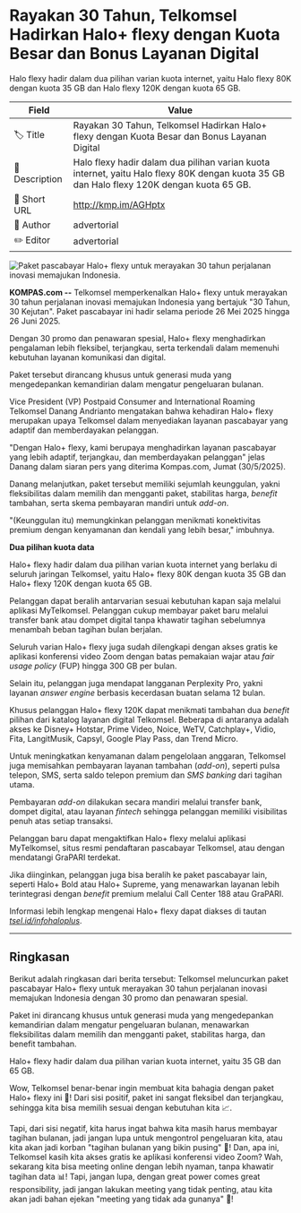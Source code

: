 # Rayakan 30 Tahun, Telkomsel Hadirkan Halo+ flexy dengan Kuota Besar dan Bonus Layanan Digital

Halo  flexy hadir dalam dua pilihan varian kuota internet, yaitu Halo  flexy 80K dengan kuota 35 GB dan Halo  flexy 120K dengan kuota 65 GB.

| Field         | Value                                                       |
|---------------|-------------------------------------------------------------|
| 🏷️ Title       | Rayakan 30 Tahun, Telkomsel Hadirkan Halo+ flexy dengan Kuota Besar dan Bonus Layanan Digital |
| 📝 Description | Halo  flexy hadir dalam dua pilihan varian kuota internet, yaitu Halo  flexy 80K dengan kuota 35 GB dan Halo  flexy 120K dengan kuota 65 GB. |
| 🔗 Short URL   | http://kmp.im/AGHptx |
| 👤 Author      | advertorial |
| ✏️ Editor      | advertorial |

![Paket pascabayar Halo+ flexy untuk merayakan 30 tahun perjalanan inovasi memajukan Indonesia.](https://asset.kompas.com/crops/WlnofhDgDgmus8uOjJVP5Rr5UI8=/0x0:780x520/750x500/data/photo/2025/05/30/6839b03a1866b.jpg)

**KOMPAS.com --** Telkomsel memperkenalkan Halo+ flexy untuk merayakan 30 tahun perjalanan inovasi memajukan Indonesia yang bertajuk "30 Tahun, 30 Kejutan". Paket pascabayar ini hadir selama periode 26 Mei 2025 hingga 26 Juni 2025.

Dengan 30 promo dan penawaran spesial, Halo+ flexy menghadirkan pengalaman lebih fleksibel, terjangkau, serta terkendali dalam memenuhi kebutuhan layanan komunikasi dan digital.

Paket tersebut dirancang khusus untuk generasi muda yang mengedepankan kemandirian dalam mengatur pengeluaran bulanan.

Vice President (VP) Postpaid Consumer and International Roaming Telkomsel Danang Andrianto mengatakan bahwa kehadiran Halo+ flexy merupakan upaya Telkomsel dalam menyediakan layanan pascabayar yang adaptif dan memberdayakan pelanggan.

"Dengan Halo+ flexy, kami berupaya menghadirkan layanan pascabayar yang lebih adaptif, terjangkau, dan memberdayakan pelanggan" jelas Danang dalam siaran pers yang diterima Kompas.com, Jumat (30/5/2025).

Danang melanjutkan, paket tersebut memiliki sejumlah keunggulan, yakni fleksibilitas dalam memilih dan mengganti paket, stabilitas harga, *benefit* tambahan, serta skema pembayaran mandiri untuk *add-on*.

"(Keunggulan itu) memungkinkan pelanggan menikmati konektivitas premium dengan kenyamanan dan kendali yang lebih besar," imbuhnya.

**Dua pilihan kuota data**

Halo+ flexy hadir dalam dua pilihan varian kuota internet yang berlaku di seluruh jaringan Telkomsel, yaitu Halo+ flexy 80K dengan kuota 35 GB dan Halo+ flexy 120K dengan kuota 65 GB.

Pelanggan dapat beralih antarvarian sesuai kebutuhan kapan saja melalui aplikasi MyTelkomsel. Pelanggan cukup membayar paket baru melalui transfer bank atau dompet digital tanpa khawatir tagihan sebelumnya menambah beban tagihan bulan berjalan.

Seluruh varian Halo+ flexy juga sudah dilengkapi dengan akses gratis ke aplikasi konferensi video Zoom dengan batas pemakaian wajar atau *fair usage policy* (FUP) hingga 300 GB per bulan.

Selain itu, pelanggan juga mendapat langganan Perplexity Pro, yakni layanan *answer engine* berbasis kecerdasan buatan selama 12 bulan.

Khusus pelanggan Halo+ flexy 120K dapat menikmati tambahan dua *benefit* pilihan dari katalog layanan digital Telkomsel. Beberapa di antaranya adalah akses ke Disney+ Hotstar, Prime Video, Noice, WeTV, Catchplay+, Vidio, Fita, LangitMusik, Capsyl, Google Play Pass, dan Trend Micro.

Untuk meningkatkan kenyamanan dalam pengelolaan anggaran, Telkomsel juga memisahkan pembayaran layanan tambahan (*add-on*), seperti pulsa telepon, SMS, serta saldo telepon premium dan *SMS banking* dari tagihan utama.

Pembayaran *add-on* dilakukan secara mandiri melalui transfer bank, dompet digital, atau layanan *fintech* sehingga pelanggan memiliki visibilitas penuh atas setiap transaksi.

Pelanggan baru dapat mengaktifkan Halo+ flexy melalui aplikasi MyTelkomsel, situs resmi pendaftaran pascabayar Telkomsel, atau dengan mendatangi GraPARI terdekat.

Jika diinginkan, pelanggan juga bisa beralih ke paket pascabayar lain, seperti Halo+ Bold atau Halo+ Supreme, yang menawarkan layanan lebih terintegrasi dengan *benefit* premium melalui Call Center 188 atau GraPARI.

Informasi lebih lengkap mengenai Halo+ flexy dapat diakses di tautan [*tsel.id/infohaloplus*](https://tsel.id/infohaloplus).

---
## Ringkasan

Berikut adalah ringkasan dari berita tersebut: Telkomsel meluncurkan paket pascabayar Halo+ flexy untuk merayakan 30 tahun perjalanan inovasi memajukan Indonesia dengan 30 promo dan penawaran spesial.

 Paket ini dirancang khusus untuk generasi muda yang mengedepankan kemandirian dalam mengatur pengeluaran bulanan, menawarkan fleksibilitas dalam memilih dan mengganti paket, stabilitas harga, dan benefit tambahan.

 Halo+ flexy hadir dalam dua pilihan varian kuota internet, yaitu 35 GB dan 65 GB.



Wow, Telkomsel benar-benar ingin membuat kita bahagia dengan paket Halo+ flexy ini 🤩! Dari sisi positif, paket ini sangat fleksibel dan terjangkau, sehingga kita bisa memilih sesuai dengan kebutuhan kita 📈.

 Tapi, dari sisi negatif, kita harus ingat bahwa kita masih harus membayar tagihan bulanan, jadi jangan lupa untuk mengontrol pengeluaran kita, atau kita akan jadi korban "tagihan bulanan yang bikin pusing" 🤯! Dan, apa ini, Telkomsel kasih kita akses gratis ke aplikasi konferensi video Zoom? Wah, sekarang kita bisa meeting online dengan lebih nyaman, tanpa khawatir tagihan data 📊! Tapi, jangan lupa, dengan great power comes great responsibility, jadi jangan lakukan meeting yang tidak penting, atau kita akan jadi bahan ejekan "meeting yang tidak ada gunanya" 🤣!
